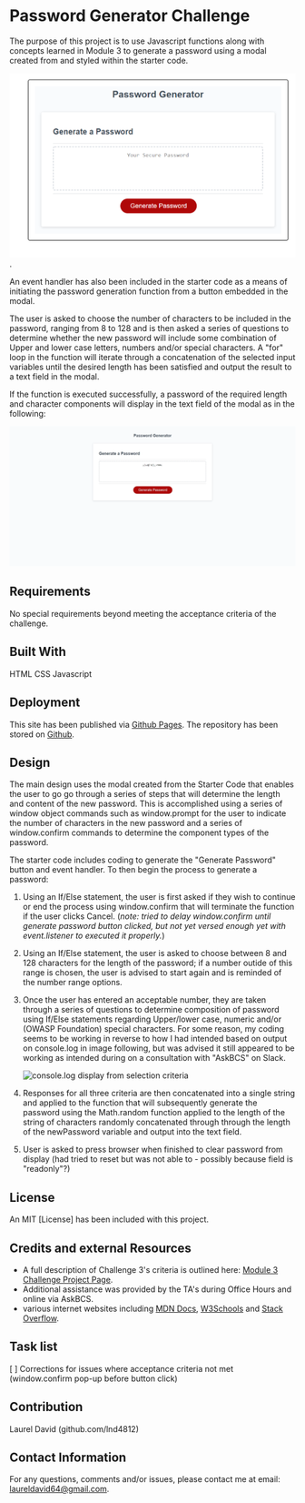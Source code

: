 # Password Generator Challenge

The purpose of this project is to use Javascript functions along with concepts learned in Module 3 to generate a password using a modal created from and styled within the starter code.  

![modal developed from starter code](https://raw.githubusercontent.com/lnd4812/password-generator/main/assets/images/password-generator-sample.png).

An event handler has also been included in the starter code as a means of initiating the password generation function from a button embedded in the modal.

The user is asked to choose the number of characters to be included in the password, ranging from 8 to 128 and is then asked a series of questions to determine whether the new password will include some combination of Upper and lower case letters, numbers and/or special characters.  A "for" loop in the function will iterate through a concatenation of the selected input variables until the desired length has been satisfied and output the result to a text field in the modal.

If the function is executed successfully, a password of the required length and character components will display in the text field of the modal as in the following:  

![random generated password displayed](https://raw.githubusercontent.com/lnd4812/password-generator/main/assets/images/password-output-display.png)

## Requirements

No special requirements beyond meeting the acceptance criteria of the challenge.

## Built With

HTML
CSS
Javascript

## Deployment

This site has been published via [Github Pages](https://lnd4812.github.io/password-generator/).
The repository has been stored on [Github](https://github.com/lnd4812/password-generator.git).

## Design

The main design uses the modal created from the Starter Code that enables the user to go go through a series of steps that will determine the length and content of the new password. This is accomplished using a series of window object commands such as window.prompt for the user to indicate the number of characters in the new password and a series of window.confirm commands to determine the component types of the password.

The starter code includes coding to generate the "Generate Password" button and event handler. To then begin the process to generate a password:

1. Using an If/Else statement, the user is first asked if they wish to continue or end the process using window.confirm that will terminate the function if the user clicks Cancel. (*note: tried to delay window.confirm until generate password button clicked, but not yet versed enough yet with event.listener to executed it properly.*)

2. Using an If/Else statement, the user is asked to choose between 8 and 128 characters for the length of the password; if a number outide of this range is chosen, the user is advised to start again and is reminded of the number range options.

3. Once the user has entered an acceptable number, they are taken through a series of questions to determine composition of password using If/Else statements regarding Upper/lower case, numeric and/or (OWASP Foundation) special characters. For some reason, my coding seems to be working in reverse to how I had intended based on output on console.log in image following, but was advised it still appeared to be working as intended during on a consultation with "AskBCS" on Slack.

    ![console.log display from selection criteria](https://github.com/lnd4812/blob/../../../../assets/images/console.log-output-for-password-component-options.jpg)

4. Responses for all three criteria are then concatenated into a single string and applied to the function that will subsequently generate the password using the Math.random function applied to the length of the string of characters randomly concatenated through through the length of the newPassword variable and output into the text field.

5. User is asked to press browser when finished to clear password from display (had tried to reset but was not able to - possibly because field is "readonly"?)

## License

An MIT [License] has been included with this project.

## Credits and external Resources

- A full description of Challenge 3's criteria is outlined here: [Module 3 Challenge Project Page](https://courses.bootcampspot.com/courses/1181/assignments/23403?module_item_id=459947).
- Additional assistance was provided by the TA's during Office Hours and online via AskBCS.
- various internet websites including [MDN Docs](https://developer.mozilla.org), [W3Schools](https://www.w3schools.com) and [Stack Overflow](https://stackoverflow.com).

## Task list

[ ] Corrections for issues where acceptance criteria not met (window.confirm pop-up before button click) 

## Contribution

Laurel David (github.com/lnd4812)

## Contact Information

For any questions, comments and/or issues, please contact me at email: laureldavid64@gmail.com.
